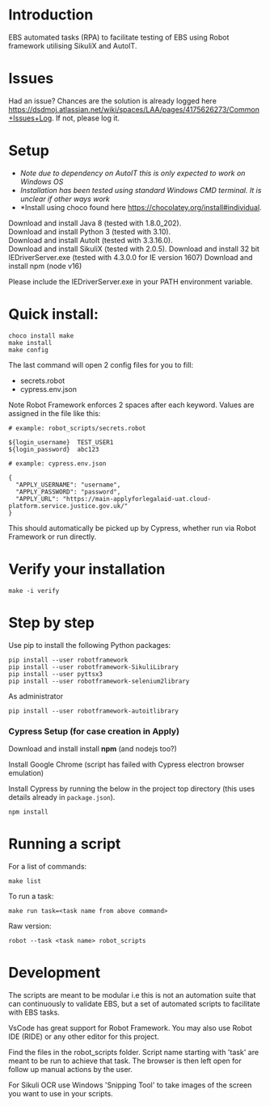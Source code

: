 Introduction
====

EBS automated tasks (RPA) to facilitate testing of EBS using Robot framework utilising SikuliX and AutoIT.

Issues
====

Had an issue? Chances are the solution is already logged here https://dsdmoj.atlassian.net/wiki/spaces/LAA/pages/4175626273/Common+Issues+Log. If not, please log it.

Setup
====
- *Note due to dependency on AutoIT this is only expected to work on Windows OS*
- *Installation has been tested using standard Windows CMD terminal. It is unclear if other ways work*
- *Install using choco found here https://chocolatey.org/install#individual.

Download and install Java 8 (tested with 1.8.0_202).    
Download and install Python 3 (tested with 3.10).    
Download and install AutoIt (tested with 3.3.16.0).   
Download and install SikuliX (tested with 2.0.5).
Download and install 32 bit IEDriverServer.exe (tested with 4.3.0.0 for IE version 1607)
Download and install npm (node v16)

Please include the IEDriverServer.exe in your PATH environment variable.

Quick install:
====

```
choco install make
make install
make config
```

The last command will open 2 config files for you to fill:

- secrets.robot
- cypress.env.json

Note Robot Framework enforces 2 spaces after each keyword. Values are assigned in the file like this:

```
# example: robot_scripts/secrets.robot

${login_username}  TEST_USER1
${login_password}  abc123
```

```
# example: cypress.env.json

{
  "APPLY_USERNAME": "username",
  "APPLY_PASSWORD": "password",
  "APPLY_URL": "https://main-applyforlegalaid-uat.cloud-platform.service.justice.gov.uk/"
}
```

This should automatically be picked up by Cypress, whether run via Robot Framework or run directly.

Verify your installation
====

```
make -i verify
```

Step by step
====

Use pip to install the following Python packages:

```
pip install --user robotframework
pip install --user robotframework-SikuliLibrary
pip install --user pyttsx3
pip install --user robotframework-selenium2library
```
As administrator

```
pip install --user robotframework-autoitlibrary
```

### Cypress Setup (for case creation in Apply)
Download and install install **npm** (and nodejs too?)

Install Google Chrome (script has failed with Cypress electron browser emulation)

Install Cypress by running the below in the project top directory (this uses details already in `package.json`). 

```
npm install
```

Running a script
====

For a list of commands:

```
make list
```

To run a task:

```
make run task=<task name from above command>
```

Raw version:

```
robot --task <task name> robot_scripts
```

Development
=====

The scripts are meant to be modular i.e this is not an automation suite that can continuously to validate EBS, but a set of automated scripts to facilitate with EBS tasks.

VsCode has great support for Robot Framework. You may also use Robot IDE (RIDE) or any other editor for this project.

Find the files in the robot_scripts folder. Script name starting with 'task' are meant to be run to achieve that task. The browser is then left open for follow up manual actions by the user.

For Sikuli OCR use Windows 'Snipping Tool' to take images of the screen you want to use in your scripts.
